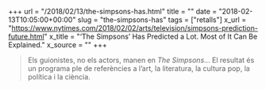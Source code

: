+++
url = "/2018/02/13/the-simpsons-has.html"
title = ""
date = "2018-02-13T10:05:00+00:00"
slug = "the-simpsons-has"
tags = ["retalls"]
x_url = "https://www.nytimes.com/2018/02/02/arts/television/simpsons-prediction-future.html"
x_title = "‘The Simpsons’ Has Predicted a Lot. Most of It Can Be Explained."
x_source = ""
+++


> Els guionistes, no els actors, manen en *The Simpsons*… El resultat és un programa ple de referències a l’art, la literatura, la cultura pop, la política i la ciència.

